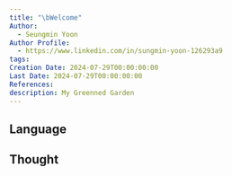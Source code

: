 ```yaml
---
title: "\bWelcome"
Author:
  - Seungmin Yoon
Author Profile:
  - https://www.linkedin.com/in/sungmin-yoon-126293a9
tags: 
Creation Date: 2024-07-29T00:00:00:00
Last Date: 2024-07-29T00:00:00:00
References: 
description: My Greenned Garden
---
```




## Language

## Thought




